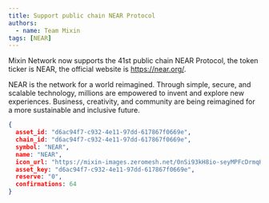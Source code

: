 ```yaml
---
title: Support public chain NEAR Protocol
authors:  
  - name: Team Mixin
tags: [NEAR]
---
```


Mixin Network now supports the 41st public chain NEAR Protocol, the token ticker is NEAR, the official website is <https://near.org/>.

NEAR is the network for a world reimagined. Through simple, secure, and scalable technology, millions are empowered to invent and explore new experiences. Business, creativity, and community are being reimagined for a more sustainable and inclusive future.

```json
{
  asset_id: "d6ac94f7-c932-4e11-97dd-617867f0669e",
  chain_id: "d6ac94f7-c932-4e11-97dd-617867f0669e",
  symbol: "NEAR",
  name: "NEAR",
  icon_url: "https://mixin-images.zeromesh.net/0nSi93kH8io-seyMPFcDrmqH1P-tcGfW7DPdGBJ-GCPPrb-pHFO6bguU-wU1N62FkrWXJYL8hS47L5agAS0zJVpv1wf89-f-EBs=s128";;,
  asset_key: "d6ac94f7-c932-4e11-97dd-617867f0669e",
  reserve: "0",
  confirmations: 64
}
```

